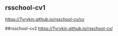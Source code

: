 ## rsschool-cv1
https://Tyrykin.github.io/rsschool-cv/cv

##rsschool-cv2
https://Tyrykin.github.io/rsschool-cv/
